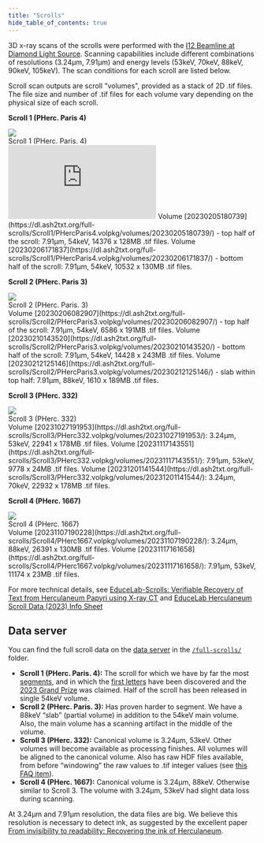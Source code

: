 ```yaml
---
title: "Scrolls"
hide_table_of_contents: true
---
```


<head>
  <html data-theme="dark" />

  <meta
    name="description"
    content="A $1,000,000+ machine learning and computer vision competition"
  />

  <meta property="og:type" content="website" />
  <meta property="og:url" content="https://scrollprize.org" />
  <meta property="og:title" content="Vesuvius Challenge" />
  <meta
    property="og:description"
    content="A $1,000,000+ machine learning and computer vision competition"
  />
  <meta
    property="og:image"
    content="https://scrollprize.org/img/social/opengraph.jpg"
  />

  <meta property="twitter:card" content="summary_large_image" />
  <meta property="twitter:url" content="https://scrollprize.org" />
  <meta property="twitter:title" content="Vesuvius Challenge" />
  <meta
    property="twitter:description"
    content="A $1,000,000+ machine learning and computer vision competition"
  />
  <meta
    property="twitter:image"
    content="https://scrollprize.org/img/social/opengraph.jpg"
  />
</head>

3D x-ray scans of the scrolls were performed with the [I12 Beamline at Diamond Light Source](https://www.diamond.ac.uk/Instruments/Imaging-and-Microscopy/I12.html). Scanning capabilities include different combinations of resolutions (3.24µm, 7.91µm) and energy levels (53keV, 70keV, 88keV, 90keV, 105keV). The scan conditions for each scroll are listed below.

Scroll scan outputs are scroll "volumes", provided as a stack of 2D .tif files. The file size and number of .tif files for each volume vary depending on the physical size of each scroll.

**Scroll 1 (PHerc. Paris 4)**
<div className="flex w-[100%]">
    <div className="w-[100%] mb-2 mr-2"><img src="/img/overview/scroll1-small-actual.jpg" className="w-[100%]"/><figcaption className="mt-0">Scroll 1 (PHerc. Paris. 4)</figcaption></div>
</div>
<iframe className="w-[100%] max-w-[500px] mb-4 aspect-square" src="https://www.youtube.com/embed/cY5BIxkf5m0"  title="YouTube video player" frameBorder="0" allow="accelerometer; autoplay; clipboard-write; encrypted-media; gyroscope; picture-in-picture; web-share" allowFullScreen></iframe>
Volume [20230205180739](https://dl.ash2txt.org/full-scrolls/Scroll1/PHercParis4.volpkg/volumes/20230205180739/) - top half of the scroll: 7.91µm, 54keV, 14376 x 128MB .tif files.
Volume [20230206171837](https://dl.ash2txt.org/full-scrolls/Scroll1/PHercParis4.volpkg/volumes/20230206171837/) - bottom half of the scroll: 7.91µm, 54keV, 10532 x 130MB .tif files.

**Scroll 2 (PHerc. Paris 3)**
<div className="flex w-[100%]">
  <div className="w-[100%] mb-2"><img src="/img/overview/scroll2-small-actual.jpg" className="w-[100%]"/><figcaption className="mt-0">Scroll 2 (PHerc. Paris. 3)</figcaption></div>
</div>
Volume [20230206082907](https://dl.ash2txt.org/full-scrolls/Scroll2/PHercParis3.volpkg/volumes/20230206082907/) - top half of the scroll: 7.91µm, 54keV, 6586 x 191MB .tif files.
Volume [20230210143520](https://dl.ash2txt.org/full-scrolls/Scroll2/PHercParis3.volpkg/volumes/20230210143520/) - bottom half of the scroll: 7.91µm, 54keV, 14428 x 243MB .tif files.
Volume [20230212125146](https://dl.ash2txt.org/full-scrolls/Scroll2/PHercParis3.volpkg/volumes/20230212125146/) - slab within top half: 7.91µm, 88keV, 1610 x 189MB .tif files.

**Scroll 3 (PHerc. 332)**
<div className="flex w-[100%]">
  <div className="sm:w-[35.5%] mb-2 mr-2"><img src="/img/overview/PHerc332.jpg" className="w-[100%]"/><figcaption className="mt-[0]">Scroll 3 (PHerc. 332)</figcaption></div>
</div>
Volume [20231027191953](https://dl.ash2txt.org/full-scrolls/Scroll3/PHerc332.volpkg/volumes/20231027191953/): 3.24µm, 53keV, 22941 x 178MB .tif files.
Volume [20231117143551](https://dl.ash2txt.org/full-scrolls/Scroll3/PHerc332.volpkg/volumes/20231117143551/): 7.91µm, 53keV, 9778 x 24MB .tif files.
Volume [20231201141544](https://dl.ash2txt.org/full-scrolls/Scroll3/PHerc332.volpkg/volumes/20231201141544/): 3.24µm, 70keV, 22932 x 178MB .tif files.

**Scroll 4 (PHerc. 1667)**
<div className="flex w-[100%]">
  <div className="sm:w-[55%] mb-2"><img src="/img/overview/PHerc1667.jpg" className="w-[100%]"/><figcaption className="mt-[0]">Scroll 4 (PHerc. 1667)</figcaption></div>
</div>
Volume [20231107190228](https://dl.ash2txt.org/full-scrolls/Scroll4/PHerc1667.volpkg/volumes/20231107190228/): 3.24µm, 88keV, 26391 x 130MB .tif files.
Volume [20231117161658](https://dl.ash2txt.org/full-scrolls/Scroll4/PHerc1667.volpkg/volumes/20231117161658/): 7.91µm, 53keV, 11174 x 23MB .tif files.

For more technical details, see [EduceLab-Scrolls: Verifiable Recovery of Text from Herculaneum Papyri using X-ray CT](https://arxiv.org/abs/2304.02084) and [EduceLab Herculaneum Scroll Data (2023) Info Sheet](https://drive.google.com/file/d/1I6JNrR6A9pMdANbn6uAuXbcDNwjk8qZ2/view?usp=sharing)

## Data server

You can find the full scroll data on the [data server](https://dl.ash2txt.org/) in the [`/full-scrolls/`](https://dl.ash2txt.org/full-scrolls/) folder.

* **Scroll 1 (PHerc. Paris. 4):** The scroll for which we have by far the most [segments](data_segments), and in which the [first letters](firstletters) have been discovered and the [2023 Grand Prize](grandprize) was claimed. Half of the scroll has been released in single 54keV volume.
* **Scroll 2 (PHerc. Paris. 3):** Has proven harder to segment. We have a 88keV “slab” (partial volume) in addition to the 54keV main volume. Also, the main volume has a scanning artifact in the middle of the volume.
* **Scroll 3 (PHerc. 332):** Canonical volume is 3.24µm, 53keV. Other volumes will become available as processing finishes. All volumes will be aligned to the canonical volume. Also has raw HDF files available, from before “windowing” the raw values to .tif integer values (see [this FAQ item](faq#how-should-the-intensity-values-in-the-ct-scans-be-interpreted)).
* **Scroll 4 (PHerc. 1667):** Canonical volume is 3.24µm, 88keV. Otherwise similar to Scroll 3. The volume with 3.24µm, 53keV had slight data loss during scanning.

At 3.24µm and 7.91µm resolution, the data files are big. We believe this resolution is necessary to detect ink, as suggested by the excellent paper [From invisibility to readability: Recovering the ink of Herculaneum](https://journals.plos.org/plosone/article/file?id=10.1371/journal.pone.0215775&type=printable).
